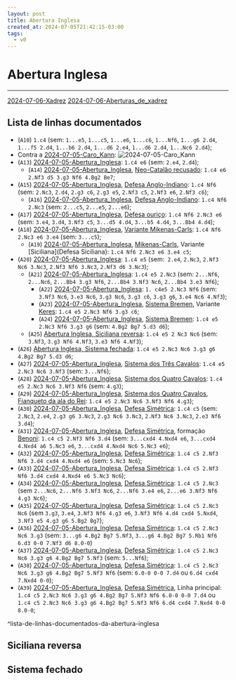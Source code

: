 ```yaml
---
layout: post
title: Abertura Inglesa
created_at: 2024-07-05T21:42:15-03:00
tags:
  - v0
---
```

# Abertura Inglesa
---
[2024-07-06-Xadrez](api/2024/07/06/2024-07-06-Xadrez.md)
[2024-07-06-Aberturas_de_xadrez](api/2024/07/06/2024-07-06-Aberturas_de_xadrez.md)
## Lista de linhas documentados
- (`A10`) `1.c4` (sem: `1...e5`, `1...c5`, `1...e6`, `1...c6`, `1...Nf6`, `1...g6 2.d4`, `1...f5 2.d4`, `1...b6 2.d4`, `1...d6 2.e4`, `1...d6 2.d4`, `1...Nc6 2.d4`);
-  Contra a  [2024-07-05-Caro_Kann](_insight/2024-07-05-Caro_Kann.md): ![2024-07-05-Caro_Kann](_insight/2024-07-05-Caro_Kann.md#^lista-de-linhas-contra-abertura-inglesa)
-  (`A13`) [2024-07-05-Abertura_Inglesa](_draft/2024-07-05-Abertura_Inglesa.md): `1.c4 e6` (sem: `2.e4`, `2.d4`);
	-  (`A14`) [2024-07-05-Abertura_Inglesa](_draft/2024-07-05-Abertura_Inglesa.md), [Neo-Catalão recusado](Neo-Catalão%20recusado): `1.c4 e6 2.Nf3 d5 3.g3 Nf6 4.Bg2 Be7`;
-  (`A15`) [2024-07-05-Abertura_Inglesa](_draft/2024-07-05-Abertura_Inglesa.md), [Defesa Anglo-Indiano](Defesa%20Anglo-Indiano): `1.c4 Nf6` (sem: `2.Nc3`, `2.d4`, `2.g3 c6`, `2.g3 e5`, `2.Nf3 c5`, `2.Nf3 e6`, `2.Nf3 c6`);
	-  (`A16`) [2024-07-05-Abertura_Inglesa](_draft/2024-07-05-Abertura_Inglesa.md), [Defesa Anglo-Indiano](Defesa%20Anglo-Indiano): `1.c4 Nf6 2.Nc3` (sem: `2...c5`, `2...e5`, `2...e6`);
- (`A17`) [2024-07-05-Abertura_Inglesa](_draft/2024-07-05-Abertura_Inglesa.md), [Defesa ouriço](Defesa%20ouriço): `1.c4 Nf6 2.Nc3 e6` (sem: `3.e4`, `3.d4`, `3.Nf3 c5`, `3...d5 4.d4`, `3...b5 4.d4`, `3...Bb4 4.d4`);
- (`A18`) [2024-07-05-Abertura_Inglesa](_draft/2024-07-05-Abertura_Inglesa.md), [Variante Mikenas-Carls](Mikenas-Carls): `1.c4 Nf6 2.Nc3 e6 3.e4` (sem: `3...c5`);
	- (`A19`) [2024-07-05-Abertura_Inglesa](_draft/2024-07-05-Abertura_Inglesa.md), [Mikenas-Carls](Mikenas-Carls), Variante [Siciliana](Defesa Siciliana): `1.c4 Nf6 2.Nc3 e6 3.e4 c5`;
-  (`A20`) [2024-07-05-Abertura_Inglesa](_draft/2024-07-05-Abertura_Inglesa.md): `1.c4 e5` (sem:` 2.e4`, `2.Nc3`, `2.Nf3 Nc6 3.Nc3`, `2.Nf3 Nf6 3.Nc3`, `2.Nf3 d6 3.Nc3`);
	-  (`A21`) [2024-07-05-Abertura_Inglesa](_draft/2024-07-05-Abertura_Inglesa.md): `1.c4 e5 2.Nc3` (sem: `2...Nf6`, `2...Nc6`, `2...Bb4 3.g3 Nf6`, `2...Bb4 3.Nf3 Nc6`, `2...Bb4 3.e3 Nf6`);
		-  (`A22`) [2024-07-05-Abertura_Inglesa](_draft/2024-07-05-Abertura_Inglesa.md): `1. c4e5 2.Nc3 Nf6` (sem: `3.Nf3 Nc6`, `3.e3 Nc6`, `3.g3 Nc6`, `3.g3 c6`, `3.g3 g6`, `3.e4 Nc6 4.Nf3`);
		-  (`A23`) [2024-07-05-Abertura_Inglesa](_draft/2024-07-05-Abertura_Inglesa.md), [Sistema Bremen](Sistema%20Bremen), Variante [Keres](Keres): `1.c4 e5 2.Nc3 Nf6 3.g3 c6`;
		-  (`A24`) [2024-07-05-Abertura_Inglesa](_draft/2024-07-05-Abertura_Inglesa.md), [Sistema Bremen](Sistema%20Bremen): `1.c4 e5 2.Nc3 Nf6 3.g3 g6` (sem: `4.Bg2 Bg7 5.d3 d6`);
	-  (`A25`) [Abertura Inglesa, Siciliana reversa](_draft/2024-07-05-Abertura_Inglesa.md#Siciliana%20reversa): `1.c4 e5 2 Nc3 Nc6` (sem: `3.Nf3`, `3.g3 Nf6 4.Nf3`, `3.e3 Nf6 4.Nf3`);
-  (`A26`) [Abertura Inglesa, Sistema fechada](_draft/2024-07-05-Abertura_Inglesa.md#Sistema%20Fechada): `1.c4 e5 2.Nc3 Nc6 3.g3 g6 4.Bg2 Bg7 5.d3 d6`;
-  (`A27`) [2024-07-05-Abertura_Inglesa](_draft/2024-07-05-Abertura_Inglesa.md), [Sistema dos Três Cavalos](Sistema%20dos%20Três%20Cavalos): `1.c4 e5 2.Nc3 Nc6 3.Nf3` (sem: `3...Nf6`);
-  (`A28`) [2024-07-05-Abertura_Inglesa](_draft/2024-07-05-Abertura_Inglesa.md), [Sistema dos Quatro Cavalos](Sistema%20dos%20Quatro%20Cavalos): `1.c4 e5 2.Nc3 Nc6 3.Nf3 Nf6` (sem: `4.g3`);
-  (`A29`) [2024-07-05-Abertura_Inglesa](_draft/2024-07-05-Abertura_Inglesa.md), [Sistema dos Quatro Cavalos](Sistema%20dos%20Quatro%20Cavalos), [Fianqueto da ala do Rei](api/2024/07/01/2024-07-01-Fianqueto.md#Fianqueto%20da%20ala%20do%20Rei): `1.c4 e5 2.Nc3 Nc6 3.Nf3 Nf6 4.g3`);
-  (`A30`) [2024-07-05-Abertura_Inglesa](_draft/2024-07-05-Abertura_Inglesa.md), [Defesa Simétrica](Defesa%20Simétrica): `1.c4 c5` (sem: `2.Nc3`, `2.e4`, `2.g3 g6 3.Nc3`, `2.g3 Nc6 3.Nc3`, `2.Nf3 Nc6 3.Nc3`, `2.e3 Nf6 3.d4`);
-  (`A31`) [2024-07-05-Abertura_Inglesa](_draft/2024-07-05-Abertura_Inglesa.md), [Defesa Simétrica](Defesa%20Simétrica), formação [Benoni](Benoni): `1.c4 c5 2.Nf3 Nf6 3.d4` (sem: `3...cxd4 4.Nxd4 e6`, `3...cxd4 4.Nxd4 a6 5.Nc3 e6`, `3...cxd4 4.Nxd4 Nc6 5.Nc3 e6`);
-  (`A32`) [2024-07-05-Abertura_Inglesa](_draft/2024-07-05-Abertura_Inglesa.md), [Defesa Simétrica](Defesa%20Simétrica): `1.c4 c5 2.Nf3 Nf6 3.d4 cxd4 4.Nxd4 e6` (sem: `5.Nc3 Nc6`);
-  (`A33`) [2024-07-05-Abertura_Inglesa](_draft/2024-07-05-Abertura_Inglesa.md), [Defesa Simétrica](Defesa%20Simétrica): `1.c4 c5 2.Nf3 Nf6 3.d4 cxd4 4.Nxd4 e6 5.Nc3 Nc6`);
-  (`A34`) [2024-07-05-Abertura_Inglesa](_draft/2024-07-05-Abertura_Inglesa.md), [Defesa Simétrica](Defesa%20Simétrica): `1.c4 c5 2.Nc3` (sem `2...Nc6`, `2...Nf6 3.Nf3 Nc6`, `2...Nf6 3.e4 e6`, `2...e6 3.Nf3 Nf6 4.g3 Nc6`);
-  (`A35`) [2024-07-05-Abertura_Inglesa](_draft/2024-07-05-Abertura_Inglesa.md), [Defesa Simétrica](Defesa%20Simétrica): `1.c4 c5 2.Nc3 Nc6` (sem `3.g3`, `3.e4`, `3.Nf3 Nf6 4.g3 e6`, `3.Nf3 Nf6 4.d4 cxd4 5.Nxd4`, `3.Nf3 e5 4.g3 g6 5.Bg2 Bg7`);
- (`A36`) [2024-07-05-Abertura_Inglesa](_draft/2024-07-05-Abertura_Inglesa.md), [Defesa Simétrica](Defesa%20Simétrica): `1.c4 c5 2.Nc3 Nc6 3.g3` (sem: `3...g6 4.Bg2 Bg7 5.Nf3`, `3...g6 4.Bg2 Bg7 5.Rb1 Nf6 6.d3 0-0 7.Nf3 d6 8.0-0`)
- (`A37`) [2024-07-05-Abertura_Inglesa](_draft/2024-07-05-Abertura_Inglesa.md), [Defesa Simétrica](Defesa%20Simétrica): `1.c4 c5 2.Nc3 Nc6 3.g3 g6 4.Bg2 Bg7 5.Nf3` (sem: `5...Nf6`);
- (`A38`) [2024-07-05-Abertura_Inglesa](_draft/2024-07-05-Abertura_Inglesa.md), [Defesa Simétrica](Defesa%20Simétrica): `1.c4 c5 2.Nc3 Nc6 3.g3 g6 4.Bg2 Bg7 5.Nf3 Nf6` (sem: `6.0-0 0-0 7.d4` ou `6.d4 cxd4 7.Nxd4 0-0`);
- (`A39`) [2024-07-05-Abertura_Inglesa](_draft/2024-07-05-Abertura_Inglesa.md), [Defesa Simétrica](Defesa%20Simétrica), Linha principal: `1.c4 c5 2.Nc3 Nc6 3.g3 g6 4.Bg2 Bg7 5.Nf3 Nf6 6.0-0 0-0 7.d4` ou `1.c4 c5 2.Nc3 Nc6 3.g3 g6 4.Bg2 Bg7 5.Nf3 Nf6 6.d4 cxd4 7.Nxd4 0-0 8.0-0`;

^lista-de-linhas-documentados-da-abertura-inglesa

## Siciliana reversa

## Sistema fechado 